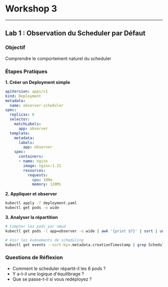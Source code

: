 # Workshop 3
---


## Lab 1 : Observation du Scheduler par Défaut

### Objectif
Comprendre le comportement naturel du scheduler

### Étapes Pratiques

**1. Créer un Deployment simple**
```yaml
apiVersion: apps/v1
kind: Deployment
metadata:
  name: observer-scheduler
spec:
  replicas: 6
  selector:
    matchLabels:
      app: observer
  template:
    metadata:
      labels:
        app: observer
    spec:
      containers:
      - name: nginx
        image: nginx:1.21
        resources:
          requests:
            cpu: 100m
            memory: 128Mi
```

**2. Appliquer et observer**
```bash
kubectl apply -f deployment.yaml
kubectl get pods -o wide
```

**3. Analyser la répartition**
```bash
# Compter les pods par nœud
kubectl get pods -l app=observer -o wide | awk '{print $7}' | sort | uniq -c

# Voir les événements de scheduling
kubectl get events --sort-by=.metadata.creationTimestamp | grep Scheduled
```

### Questions de Réflexion
- Comment le scheduler répartit-il les 6 pods ?
- Y a-t-il une logique d'équilibrage ?
- Que se passe-t-il si vous redéployez ?